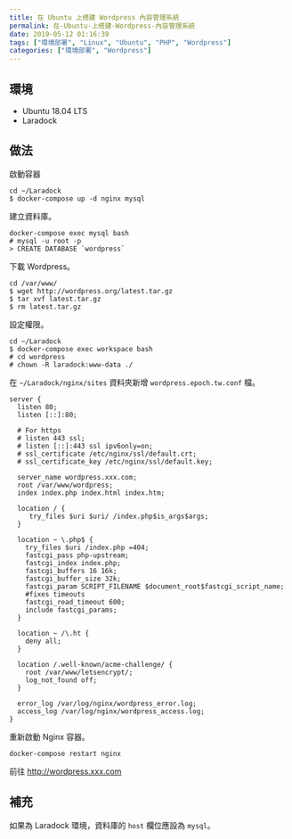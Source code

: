 ```yaml
---
title: 在 Ubuntu 上搭建 Wordpress 內容管理系統
permalink: 在-Ubuntu-上搭建-Wordpress-內容管理系統
date: 2019-05-12 01:16:39
tags: ["環境部署", "Linux", "Ubuntu", "PHP", "Wordpress"]
categories: ["環境部署", "Wordpress"]
---
```


## 環境

- Ubuntu 18.04 LTS
- Laradock

## 做法

啟動容器

```CMD
cd ~/Laradock
$ docker-compose up -d nginx mysql
```

建立資料庫。

```CMD
docker-compose exec mysql bash
# mysql -u root -p
> CREATE DATABASE `wordpress`
```

下載 Wordpress。

```CMD
cd /var/www/
$ wget http://wordpress.org/latest.tar.gz
$ tar xvf latest.tar.gz
$ rm latest.tar.gz
```

設定權限。

```CMD
cd ~/Laradock
$ docker-compose exec workspace bash
# cd wordpress
# chown -R laradock:www-data ./
```

在 `~/Laradock/nginx/sites` 資料夾新增 `wordpress.epoch.tw.conf` 檔。

```CONF
server {
  listen 80;
  listen [::]:80;

  # For https
  # listen 443 ssl;
  # listen [::]:443 ssl ipv6only=on;
  # ssl_certificate /etc/nginx/ssl/default.crt;
  # ssl_certificate_key /etc/nginx/ssl/default.key;

  server_name wordpress.xxx.com;
  root /var/www/wordpress;
  index index.php index.html index.htm;

  location / {
     try_files $uri $uri/ /index.php$is_args$args;
  }

  location ~ \.php$ {
    try_files $uri /index.php =404;
    fastcgi_pass php-upstream;
    fastcgi_index index.php;
    fastcgi_buffers 16 16k;
    fastcgi_buffer_size 32k;
    fastcgi_param SCRIPT_FILENAME $document_root$fastcgi_script_name;
    #fixes timeouts
    fastcgi_read_timeout 600;
    include fastcgi_params;
  }

  location ~ /\.ht {
    deny all;
  }

  location /.well-known/acme-challenge/ {
    root /var/www/letsencrypt/;
    log_not_found off;
  }

  error_log /var/log/nginx/wordpress_error.log;
  access_log /var/log/nginx/wordpress_access.log;
}
```

重新啟動 Nginx 容器。

```CMD
docker-compose restart nginx
```

前往 http://wordpress.xxx.com

## 補充

如果為 Laradock 環境，資料庫的 `host` 欄位應設為 `mysql`。
